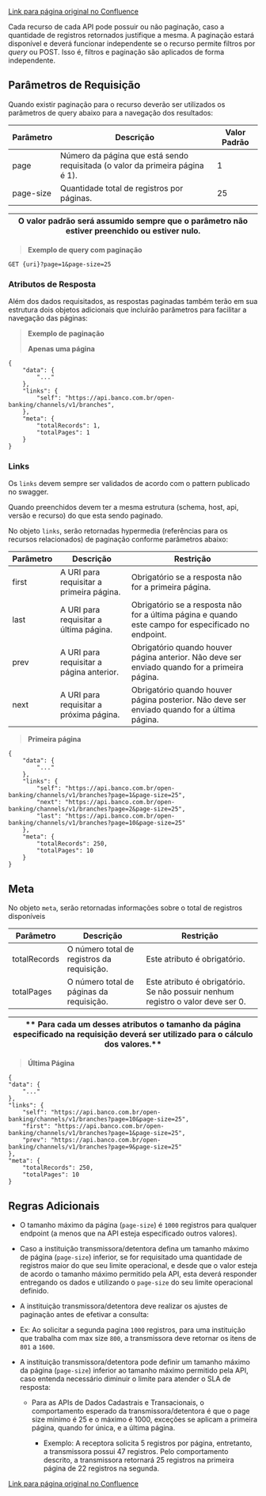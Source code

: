 [Link para página original no Confluence](https://openfinancebrasil.atlassian.net/wiki/spaces/OF/pages/17377470)

Cada recurso de cada API pode possuir ou não paginação, caso a quantidade de registros retornados justifique a mesma. A paginação estará disponível e deverá funcionar independente se o recurso permite filtros por *query* ou POST. Isso é, filtros e paginação são aplicados de forma independente.

## **Parâmetros de Requisição**

Quando existir paginação para o recurso deverão ser utilizados os parâmetros de query abaixo para a navegação dos resultados:

| Parâmetro | Descrição | Valor Padrão |
| --- | --- | --- |
| page | Número da página que está sendo requisitada (o valor da primeira página é 1). | 1 |
| page-size | Quantidade total de registros por páginas. | 25 |

| **O valor padrão será assumido sempre que o parâmetro não estiver preenchido ou estiver nulo.** |
| --- |

> 
> **Exemplo de query com paginação**

    GET {uri}?page=1&page-size=25

### **Atributos de Resposta**

Além dos dados requisitados, as respostas paginadas também terão em sua estrutura dois objetos adicionais que incluirão parâmetros para facilitar a navegação das páginas:  

> 
> **Exemplo de paginação**
> 
> **Apenas uma página**

    {
        "data": {
            "..."
        },
        "links": {
            "self": "https://api.banco.com.br/open-banking/channels/v1/branches",
        },
        "meta": {
            "totalRecords": 1,
            "totalPages": 1
        }
    }

### **Links**

Os `links` devem sempre ser validados de acordo com o pattern publicado no swagger.

Quando preenchidos devem ter a mesma estrutura (schema, host, api, versão e recurso) do que esta sendo paginado.

No objeto `links`, serão retornadas hypermedia (referências para os recursos relacionados) de paginação conforme parâmetros abaixo:

| Parâmetro | Descrição | Restrição |
| --- | --- | --- |
| first | A URI para requisitar a primeira página. | Obrigatório se a resposta não for a primeira página. |
| last | A URI para requisitar a última página. | Obrigatório se a resposta não for a última página e quando este campo for especificado no endpoint. |
| prev | A URI para requisitar a página anterior. | Obrigatório quando houver página anterior. Não deve ser enviado quando for a primeira página. |
| next | A URI para requisitar a próxima página. | Obrigatório quando houver página posterior. Não deve ser enviado quando for a última página. |

> 
> **Primeira página**

    {
        "data": {
            "..."
        },
        "links": {
            "self": "https://api.banco.com.br/open-banking/channels/v1/branches?page=1&page-size=25",
            "next": "https://api.banco.com.br/open-banking/channels/v1/branches?page=2&page-size=25",
            "last": "https://api.banco.com.br/open-banking/channels/v1/branches?page=10&page-size=25"
        },
        "meta": {
            "totalRecords": 250,
            "totalPages": 10
        }
    }

## **Meta**

No objeto `meta`, serão retornadas informações sobre o total de registros disponíveis

| Parâmetro | Descrição | Restrição |
| --- | --- | --- |
| totalRecords | O número total de registros da requisição. | Este atributo é obrigatório. |
| totalPages | O número total de páginas da requisição. | Este atributo é obrigatório. Se não possuir nenhum registro o valor deve ser 0. |

| ** Para cada um desses atributos o tamanho da página especificado na requisição deverá ser utilizado para o cálculo dos valores.** |
| --- |

> 
> **Última Página**

    {
    "data": {
        "..."
    },
    "links": {
        "self": "https://api.banco.com.br/open-banking/channels/v1/branches?page=10&page-size=25",
        "first": "https://api.banco.com.br/open-banking/channels/v1/branches?page=1&page-size=25",
        "prev": "https://api.banco.com.br/open-banking/channels/v1/branches?page=9&page-size=25"
    },
    "meta": {
        "totalRecords": 250,
        "totalPages": 10
    }

## **Regras Adicionais**

- O tamanho máximo da página (`page-size`) é `1000` registros para qualquer endpoint (a menos que na API esteja especificado outros valores).
- Caso a instituição transmissora/detentora defina um tamanho máximo de página (`page-size`) inferior, se for requisitado uma quantidade de registros maior do que seu limite operacional, e desde que o valor esteja de acordo o tamanho máximo permitido pela API, esta deverá responder entregando os dados e utilizando o `page-size` do seu limite operacional definido.
- A instituição transmissora/detentora deve realizar os ajustes de paginação antes de efetivar a consulta:
- Ex: Ao solicitar a segunda pagina `1000` registros, para uma instituição que trabalha com max size `800`, a transmissora deve retornar os itens de `801` a `1600`.
- A instituição transmissora/detentora pode definir um tamanho máximo da página (`page-size`) inferior ao tamanho máximo permitido pela API, caso entenda necessário diminuir o limite para atender o SLA de resposta:

    - Para as APIs de Dados Cadastrais e Transacionais, o comportamento esperado da transmissora/detentora é que o page size mínimo é 25 e o máximo é 1000, exceções se aplicam a primeira página, quando for única, e a última página.

        - Exemplo: A receptora solicita 5 registros por página, entretanto, a transmissora possui 47 registros. Pelo comportamento descrito, a transmissora retornará 25 registros na primeira página de 22 registros na segunda.

[Link para página original no Confluence](https://openfinancebrasil.atlassian.net/wiki/spaces/OF/pages/17377470)